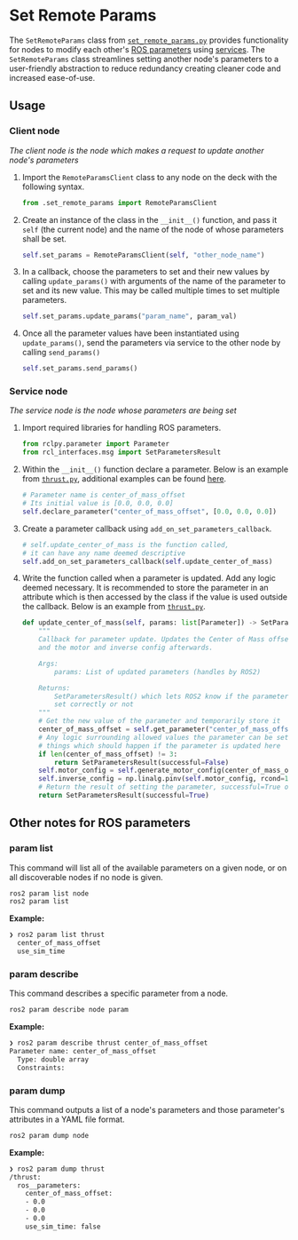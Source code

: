 # Set Remote Params 
The `SetRemoteParams` class from [`set_remote_params.py`](https://github.com/CabrilloRoboticsClub/cabrillo_rov_2023/blob/main/src/seahawk/seahawk_deck/set_remote_params.py) provides functionality for nodes to modify each other's [ROS parameters](https://docs.ros.org/en/humble/Concepts/Basic/About-Parameters.html) using [services](https://docs.ros.org/en/humble/Tutorials/Beginner-CLI-Tools/Understanding-ROS2-Services/Understanding-ROS2-Services.html). The `SetRemoteParams` class streamlines setting another node's parameters to a user-friendly abstraction to reduce redundancy creating cleaner code and increased ease-of-use.

## Usage
### Client node
*The client node is the node which makes a request to update another node's parameters*
1. Import the `RemoteParamsClient` class to any node on the deck with the following syntax.
	```py
	from .set_remote_params import RemoteParamsClient
	```
2. Create an instance of the class in the `__init__()` function, and pass it `self` (the current node) and the name of the node of whose parameters shall be set.
	```py
	self.set_params = RemoteParamsClient(self, "other_node_name")
	```
3. In a callback, choose the parameters to set and their new values by calling `update_params()` with arguments of the name of the parameter to set and its new value. This may be called multiple times to set multiple parameters.
	```py
	self.set_params.update_params("param_name", param_val)
	```
4. Once all the parameter values have been instantiated using `update_params()`, send the parameters via service to the other node by calling `send_params()`
	```py
	self.set_params.send_params()
	```

### Service node
*The service node is the node whose parameters are being set*
1. Import required libraries for handling ROS parameters.
    ```py
    from rclpy.parameter import Parameter
    from rcl_interfaces.msg import SetParametersResult
    ```
2. Within the `__init__()` function declare a parameter. Below is an example from [`thrust.py`](https://github.com/CabrilloRoboticsClub/cabrillo_rov_2023/blob/main/src/seahawk/seahawk_deck/thrust.py), additional examples can be found [here](https://roboticsbackend.com/rclpy-params-tutorial-get-set-ros2-params-with-python/#Setup_code_and_declare_ROS2_params_with_rclpy).
    ```py
    # Parameter name is center_of_mass_offset
    # Its initial value is [0.0, 0.0, 0.0]
    self.declare_parameter("center_of_mass_offset", [0.0, 0.0, 0.0])
    ```
3. Create a parameter callback using `add_on_set_parameters_callback`.
    ```py
    # self.update_center_of_mass is the function called,
    # it can have any name deemed descriptive
    self.add_on_set_parameters_callback(self.update_center_of_mass)
    ```
4. Write the function called when a parameter is updated. Add any logic deemed necessary. It is recommended to store the parameter in an attribute which is then accessed by the class if the value is used outside the callback. Below is an example from [`thrust.py`](https://github.com/CabrilloRoboticsClub/cabrillo_rov_2023/blob/main/src/seahawk/seahawk_deck/thrust.py).
    ```py
    def update_center_of_mass(self, params: list[Parameter]) -> SetParametersResult:
        """
        Callback for parameter update. Updates the Center of Mass offset 
        and the motor and inverse config afterwards.

        Args:
            params: List of updated parameters (handles by ROS2)

        Returns:
            SetParametersResult() which lets ROS2 know if the parameters were 
            set correctly or not
        """
        # Get the new value of the parameter and temporarily store it
        center_of_mass_offset = self.get_parameter("center_of_mass_offset").value
        # Any logic surrounding allowed values the parameter can be set to, or
        # things which should happen if the parameter is updated here
        if len(center_of_mass_offset) != 3:
            return SetParametersResult(successful=False)
        self.motor_config = self.generate_motor_config(center_of_mass_offset)
        self.inverse_config = np.linalg.pinv(self.motor_config, rcond=1e-15, hermitian=False)
        # Return the result of setting the parameter, successful=True or False
        return SetParametersResult(successful=True)
    ```

## Other notes for ROS parameters
### param list
This command will list all of the available parameters on a given node, or on all discoverable nodes if no node is given.
```sh
ros2 param list node
ros2 param list
``` 
**Example:**
```sh
❯ ros2 param list thrust
  center_of_mass_offset
  use_sim_time
```

### param describe
This command describes a specific parameter from a node.
```sh 
ros2 param describe node param
```
**Example:** 
```sh 
❯ ros2 param describe thrust center_of_mass_offset
Parameter name: center_of_mass_offset
  Type: double array
  Constraints:
```

### param dump
This command outputs a list of a node's parameters and those parameter's attributes in a YAML file format. 
```sh
ros2 param dump node
```
**Example:**

```sh
❯ ros2 param dump thrust
/thrust:
  ros__parameters:
    center_of_mass_offset:
    - 0.0
    - 0.0
    - 0.0
    use_sim_time: false
```